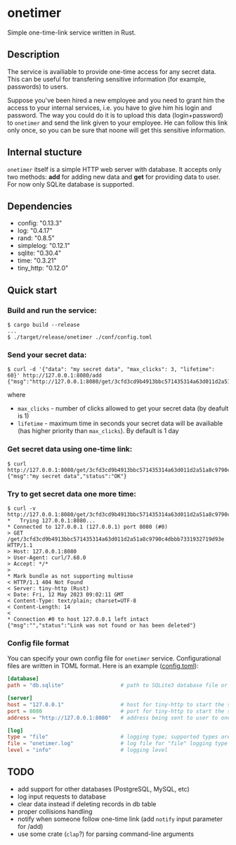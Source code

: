# onetimer
Simple one-time-link service written in Rust.

## Description
The service is availiable to provide one-time access for any secret data. This can be useful for transfering sensitive information (for example, passwords) to users.

Suppose you've been hired a new employee and you need to grant him the access to your internal services, i.e. you have to give him his login and password. The way you could do it is to upload this data (login+password) to `onetimer` and send the link given to your employee. He can follow this link only once, so you can be sure that noone will get this sensitive information.

## Internal stucture
`onetimer` itself is a simple HTTP web server with database. It accepts only two methods: **add** for adding new data and **get** for providing data to user. For now only SQLite database is supported.

## Dependencies
* config: "0.13.3"
* log: "0.4.17"
* rand: "0.8.5"
* simplelog: "0.12.1"
* sqlite: "0.30.4"
* time: "0.3.21"
* tiny_http: "0.12.0"

## Quick start

### Build and run the service:
```console
$ cargo build --release
...
$ ./target/release/onetimer ./conf/config.toml
```

### Send your secret data:
```console
$ curl -d '{"data": "my secret data", "max_clicks": 3, "lifetime": 60}' http://127.0.0.1:8080/add
{"msg":"http://127.0.0.1:8080/get/3cfd3cd9b4913bbc571435314a63d011d2a51a8c9790c4dbbb7331932719d93e","status":"OK"}
```

where
* `max_clicks` - number of clicks allowed to get your secret data (by deafult is 1)
* `lifetime` - maximum time in seconds your secret data will be availiable (has higher priority than `max_clicks`). By default is 1 day

### Get secret data using one-time link:
```console
$ curl http://127.0.0.1:8080/get/3cfd3cd9b4913bbc571435314a63d011d2a51a8c9790c4dbbb7331932719d93e
{"msg":"my secret data","status":"OK"}
```

### Try to get secret data one more time:
```console
$ curl -v http://127.0.0.1:8080/get/3cfd3cd9b4913bbc571435314a63d011d2a51a8c9790c4dbbb7331932719d93e
*   Trying 127.0.0.1:8080...
* Connected to 127.0.0.1 (127.0.0.1) port 8080 (#0)
> GET /get/3cfd3cd9b4913bbc571435314a63d011d2a51a8c9790c4dbbb7331932719d93e HTTP/1.1
> Host: 127.0.0.1:8080
> User-Agent: curl/7.68.0
> Accept: */*
>
* Mark bundle as not supporting multiuse
< HTTP/1.1 404 Not Found
< Server: tiny-http (Rust)
< Date: Fri, 12 May 2023 09:02:11 GMT
< Content-Type: text/plain; charset=UTF-8
< Content-Length: 14
<
* Connection #0 to host 127.0.0.1 left intact
{"msg":"","status":"Link was not found or has been deleted"}
```

### Config file format
You can specify your own config file for `onetimer` service. Configurational files are written in TOML format. Here is an example ([config.toml](conf/config.toml)):
```toml
[database]
path = "db.sqlite"                  # path to SQLite3 database file or ":memory:"

[server]
host = "127.0.0.1"                  # host for tiny-http to start the server
port = 8080                         # port for tiny-http to start the server
address = "http://127.0.0.1:8080"   # address being sent to user to one-time access his secret data

[log]
type = "file"                       # logging type; supported types are "file" or "console"
file = "onetimer.log"               # log file for "file" logging type
level = "info"                      # logging level
```

## TODO
* add support for other databases (PostgreSQL, MySQL, etc)
* log input requests to database
* clear data instead if deleting records in db table
* proper collisions handling
* notify when someone follow one-time link (add `notify` input parameter for /add)
* use some crate (`clap`?) for parsing command-line arguments

